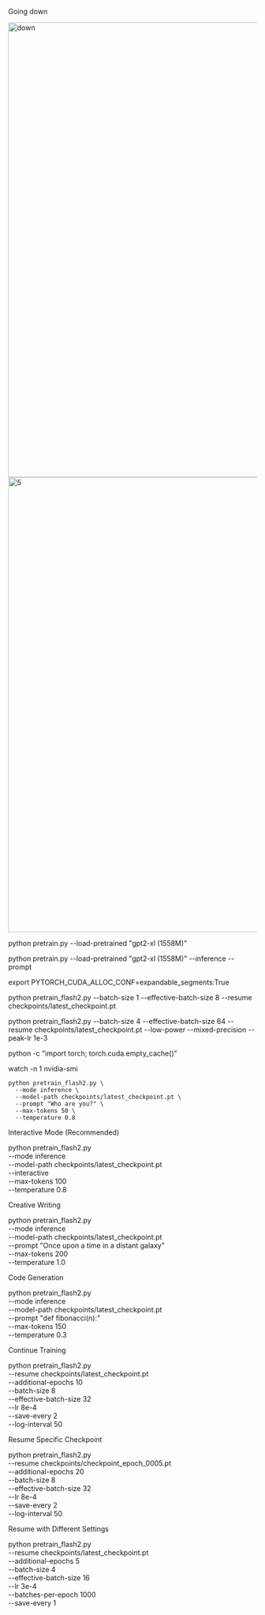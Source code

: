 Going down

<img width="1600" height="921" alt="down" src="https://github.com/user-attachments/assets/e6e1f50f-840f-4abc-b694-21957dab9861" />

<img width="1600" height="921" alt="5" src="https://github.com/user-attachments/assets/5b309d34-541b-4ef7-9275-5abda566e82b" />


   

python pretrain.py --load-pretrained "gpt2-xl (1558M)"


python pretrain.py --load-pretrained "gpt2-xl (1558M)" --inference --prompt

   
   
   export PYTORCH_CUDA_ALLOC_CONF=expandable_segments:True


  python pretrain_flash2.py --batch-size 1 --effective-batch-size 8 --resume checkpoints/latest_checkpoint.pt


 python pretrain_flash2.py --batch-size 4 --effective-batch-size 64 --resume checkpoints/latest_checkpoint.pt --low-power
  --mixed-precision --peak-lr 1e-3

  



 python -c "import torch; torch.cuda.empty_cache()"




  watch -n 1 nvidia-smi



    python pretrain_flash2.py \
      --mode inference \
      --model-path checkpoints/latest_checkpoint.pt \
      --prompt "Who are you?" \
      --max-tokens 50 \
      --temperature 0.8

  Interactive Mode (Recommended)

  python pretrain_flash2.py \
      --mode inference \
      --model-path checkpoints/latest_checkpoint.pt \
      --interactive \
      --max-tokens 100 \
      --temperature 0.8

  Creative Writing

  python pretrain_flash2.py \
      --mode inference \
      --model-path checkpoints/latest_checkpoint.pt \
      --prompt "Once upon a time in a distant galaxy" \
      --max-tokens 200 \
      --temperature 1.0

  Code Generation

  python pretrain_flash2.py \
      --mode inference \
      --model-path checkpoints/latest_checkpoint.pt \
      --prompt "def fibonacci(n):" \
      --max-tokens 150 \
      --temperature 0.3







  Continue Training

  python pretrain_flash2.py \
      --resume checkpoints/latest_checkpoint.pt \
      --additional-epochs 10 \
      --batch-size 8 \
      --effective-batch-size 32 \
      --lr 8e-4 \
      --save-every 2 \
      --log-interval 50

  Resume Specific Checkpoint

  python pretrain_flash2.py \
      --resume checkpoints/checkpoint_epoch_0005.pt \
      --additional-epochs 20 \
      --batch-size 8 \
      --effective-batch-size 32 \
      --lr 8e-4 \
      --save-every 2 \
      --log-interval 50

  Resume with Different Settings

  python pretrain_flash2.py \
      --resume checkpoints/latest_checkpoint.pt \
      --additional-epochs 5 \
      --batch-size 4 \
      --effective-batch-size 16 \
      --lr 3e-4 \
      --batches-per-epoch 1000 \
      --save-every 1
